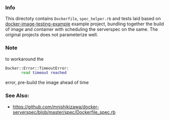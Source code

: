 ### Info

This directoty contains `Dockerfile`, `spec_helper.rb` and tests laid based on 
[docker-image-testing-example](https://github.com/chorrell/docker-image-testing-example) example project, bundling together the build of image and container with scheduling the serverspec on the same. The original projects does not parameterize well.



### Note

to workaround the 
```sh
Docker::Error::TimeoutError:
       read timeout reached
```
error, pre-build the image ahead of time


### See Also:

  * https://github.com/mnishikizawa/docker-serverspec/blob/master/spec/Dockerfile_spec.rb
